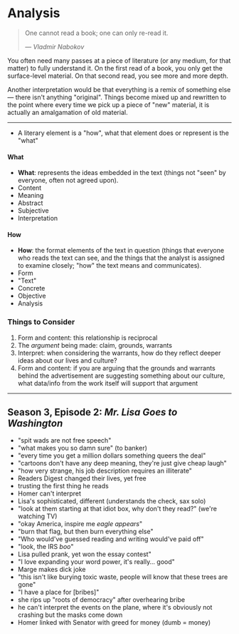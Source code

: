 # Analysis

> One cannot read a book; one can only re-read it.
>
> — _Vladmir Nabokov_

You often need many passes at a piece of literature (or any medium, for that matter) to fully understand it. On the first read of a book, you only get the surface-level material. On that second read, you see more and more depth.

Another interpretation would be that everything is a remix of something else — there isn't anything "original". Things become mixed up and rewritten to the point where every time we pick up a piece of "new" material, it is actually an amalgamation of old material.

***

* A literary element is a "how", what that element does or represent is the "what"

#### What
 
* **What**: represents the ideas embedded in the text (things not "seen" by everyone, often not agreed upon).
* Content
* Meaning
* Abstract
* Subjective
* Interpretation

#### How

* **How**: the format elements of the text in question (things that everyone who reads the text can see, and the things that the analyst is assigned to examine closely; "how" the text means and communicates).
* Form
* "Text"
* Concrete
* Objective
* Analysis

### Things to Consider

1. Form and content: this relationship is reciprocal
2. The _argument_ being made: claim, grounds, warrants
3. Interpret: when considering the warrants, how do they reflect deeper ideas about our lives and culture?
4. Form and content: if you are arguing that the grounds and warrants behind the advertisement are suggesting something about our culture, what data/info from the work itself will support that argument

***

## Season 3, Episode 2: _Mr. Lisa Goes to Washington_

* "spit wads are not free speech"
* "what makes you so damn sure" (to banker)
* "every time you get a million dollars something queers the deal"
* "cartoons don't have any deep meaning, they're just give cheap laugh"
* "how very strange, his job description requires an illiterate"
* Readers Digest changed their lives, yet free
* trusting the first thing he reads
* Homer can't interpret
* Lisa's sophisticated, different (understands the check, sax solo)
* "look at them starting at that idiot box, why don't they read?" (we're watching TV)
* "okay America, inspire me *eagle appears*"
* "burn that flag, but then burn everything else"
* "Who would've guessed reading and writing would've paid off"
* "look, the IRS *boo*"
* Lisa pulled prank, yet won the essay contest"
* "I love expanding your word power, it's really… good"
* Marge makes dick joke
* "this isn't like burying toxic waste, people will know that these trees are gone"
* "I have a place for [bribes]"
* she rips up "roots of democracy" after overhearing bribe
* he can't interpret the events on the plane, where it's obviously not crashing but the masks come down
* Homer linked with Senator with greed for money (dumb = money)